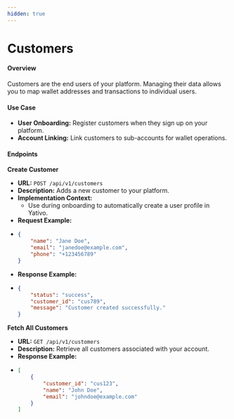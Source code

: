 ```yaml
---
hidden: true
---
```


# Customers

#### Overview

Customers are the end users of your platform. Managing their data allows you to map wallet addresses and transactions to individual users.

#### Use Case

* **User Onboarding:** Register customers when they sign up on your platform.
* **Account Linking:** Link customers to sub-accounts for wallet operations.

#### Endpoints

**Create Customer**

* **URL:** `POST /api/v1/customers`
* **Description:** Adds a new customer to your platform.
* **Implementation Context:**
  * Use during onboarding to automatically create a user profile in Yativo.
* **Request Example:**
* ```json
  {
      "name": "Jane Doe",
      "email": "janedoe@example.com",
      "phone": "+123456789"
  }
  ```
* **Response Example:**
* ```json
  {
      "status": "success",
      "customer_id": "cus789",
      "message": "Customer created successfully."
  }
  ```

**Fetch All Customers**

* **URL:** `GET /api/v1/customers`
* **Description:** Retrieve all customers associated with your account.
* **Response Example:**
* ```json
  [
      {
          "customer_id": "cus123",
          "name": "John Doe",
          "email": "johndoe@example.com"
      }
  ]
  ```
